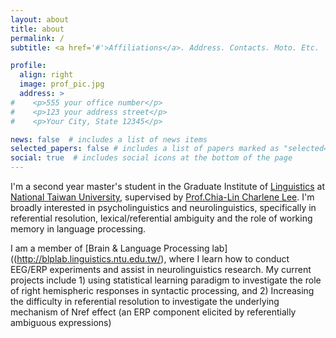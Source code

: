 ```yaml
---
layout: about
title: about
permalink: /
subtitle: <a href='#'>Affiliations</a>. Address. Contacts. Moto. Etc.

profile:
  align: right
  image: prof_pic.jpg
  address: >
#    <p>555 your office number</p>
#    <p>123 your address street</p>
#    <p>Your City, State 12345</p>

news: false  # includes a list of news items
selected_papers: false # includes a list of papers marked as "selected={true}"
social: true  # includes social icons at the bottom of the page
---
```


I'm a second year master's student in the Graduate Institute of [Linguistics](https://linguistics.ntu.edu.tw/) at [National Taiwan University](https://www.ntu.edu.tw/english/index.html), supervised by [Prof.Chia-Lin Charlene Lee](https://scholar.google.com.tw/citations?user=58CFn84AAAAJ&hl=zh-TW&oi=ao). I'm broadly interested in psycholinguistics and neurolinguistics, specifically in referential resolution, lexical/referential ambiguity and the role of working memory in language processing.

I am a member of [Brain & Language Processing lab] ((http://blplab.linguistics.ntu.edu.tw/), where I learn how to conduct EEG/ERP experiments and assist in neurolinguistics research. My current projects include 1) using statistical learning paradigm to investigate the role of right hemispheric responses in syntactic processing, and 2) Increasing the difficulty in referential resolution to investigate the underlying mechanism of Nref effect (an ERP component elicited by referentially ambiguous expressions)